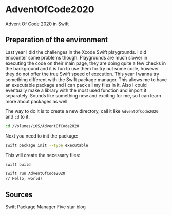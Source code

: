 # AdventOfCode2020
 Advent Of Code 2020 in Swift

## Preparation of the environment

Last year I did the challenges in the Xcode Swift playgrounds. I did encounter some problems though. Playgrounds are much slower in executing the code on their main page, they are doing quite a few checks in the background and it is fun to use them for try out some code, however they do not offer the true Swift speed of execution.
This year I wanna try something different with the Swift package manager. This allows me to have an executable package and I can pack all my files in it. Also I could eventually make a library with the most used function and import it separately. Sounds like something new and exciting for me, so I can learn more about packages as well

The way to do it is to create a new directory, call it like `AdventOfCode2020` and `cd` to it:
```bash
cd /Volumes/iOS/AdventOfCode2020
```
Next you need to init the package:

```bash
swift package init --type executable
```
This will create the necessary files:




```bash
swift build
```

```bash
swift run AdventOfCode2020
// Hello, world!
```


## Sources

Swift Package Manager
Five star blog

